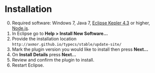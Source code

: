 # Installation

0. Required software: Windows 7, Java 7, [Eclipse Kepler 4.3](http://www.eclipse.org/kepler/) or higher, [Node.js](http://nodejs.org/).
1. In Eclipse go to **Help > Install New Software...**
2. Provide the installation location `http://axmor.github.io/typecs/stable/update-site/`
3. Mark the plugin version you would like to install then press **Next...** 
4. On **Install Details** press **Next...**
5. Review and confirm the plugin to install.
6. Restart Eclipse.